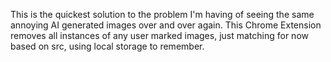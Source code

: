 This is the quickest solution to the problem I'm having of seeing the same annoying AI generated images over and over again. This Chrome Extension removes all instances of any user marked images, just matching for now based on src, using local storage to remember.
